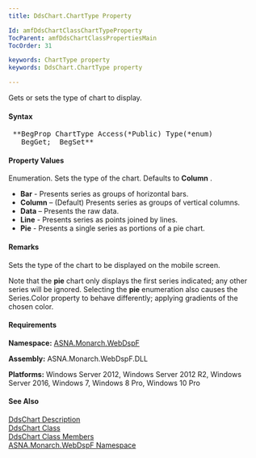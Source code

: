 ```yaml
---
title: DdsChart.ChartType Property

Id: amfDdsChartClassChartTypeProperty
TocParent: amfDdsChartClassPropertiesMain
TocOrder: 31

keywords: ChartType property
keywords: DdsChart.ChartType property

---
```


Gets or sets the type of chart to display.

#### Syntax
<pre class="prettyprint"> **BegProp ChartType Access(*Public) Type(*enum)
   BegGet;  BegSet** </pre>

#### Property Values
Enumeration. Sets the type of the chart. Defaults to **Column** .
- **Bar**  - Presents series as 
		   groups of horizontal bars.
- **Column**  &#8211; (Default) Presents series as groups 
	   of vertical columns.
- **Data**  &#8211; Presents the raw data.
- **Line**  - Presents series as points 
	   joined by lines.
- **Pie**  - Presents a single series as portions of 
	   a pie chart.

#### Remarks
Sets the type of the chart to be displayed on the mobile screen.

Note that the **pie** chart only displays the first series indicated; any other series will be ignored. Selecting the **pie** enumeration also causes the Series.Color property to behave differently; applying gradients of the chosen color. 

#### Requirements
**Namespace:** [ASNA.Monarch.WebDspF](amfWebDspFNamespace.html)

**Assembly:** ASNA.Monarch.WebDspF.DLL

**Platforms:** Windows Server 2012, Windows Server 2012 R2, Windows Server 2016, Windows 7, Windows 8 Pro, Windows 10 Pro

#### See Also
[DdsChart Description](amfUnderstandingCharts.html)<br /> [ DdsChart Class](amfDdsChartClass.html) <br /> [ DdsChart Class Members](amfDdsChartClassMembers.html) <br /> [ ASNA.Monarch.WebDspF Namespace](amfWebDspFNamespace.html) 
